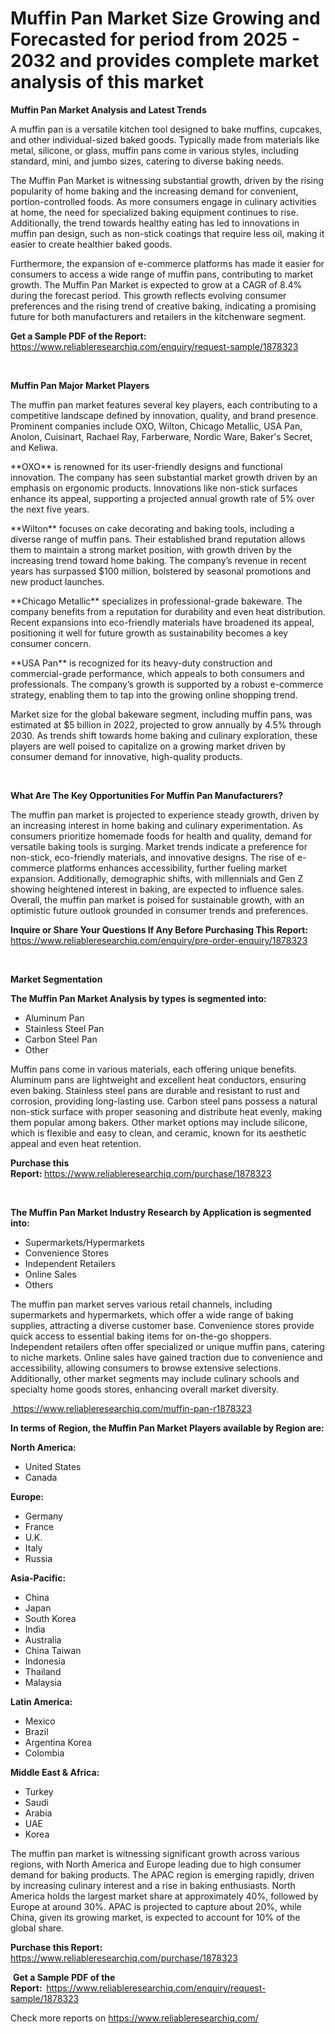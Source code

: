 <p><h1>Muffin Pan Market Size Growing and Forecasted for period from 2025 - 2032 and provides complete market analysis of this market</h1></p><p><strong>Muffin Pan Market Analysis and Latest Trends</strong></p>
<p><p>A muffin pan is a versatile kitchen tool designed to bake muffins, cupcakes, and other individual-sized baked goods. Typically made from materials like metal, silicone, or glass, muffin pans come in various styles, including standard, mini, and jumbo sizes, catering to diverse baking needs. </p><p>The Muffin Pan Market is witnessing substantial growth, driven by the rising popularity of home baking and the increasing demand for convenient, portion-controlled foods. As more consumers engage in culinary activities at home, the need for specialized baking equipment continues to rise. Additionally, the trend towards healthy eating has led to innovations in muffin pan design, such as non-stick coatings that require less oil, making it easier to create healthier baked goods.</p><p>Furthermore, the expansion of e-commerce platforms has made it easier for consumers to access a wide range of muffin pans, contributing to market growth. The Muffin Pan Market is expected to grow at a CAGR of 8.4% during the forecast period. This growth reflects evolving consumer preferences and the rising trend of creative baking, indicating a promising future for both manufacturers and retailers in the kitchenware segment.</p></p>
<p><strong>Get a Sample PDF of the Report:&nbsp;</strong> <a href="https://www.reliableresearchiq.com/enquiry/request-sample/1878323?utm_campaign=3174&utm_medium=2&utm_source=Github&utm_content=ia&utm_term=04042025&utm_id=muffin-pan">https://www.reliableresearchiq.com/enquiry/request-sample/1878323</a></p>
<p>&nbsp;</p>
<p><strong>Muffin Pan Major Market Players</strong></p>
<p><p>The muffin pan market features several key players, each contributing to a competitive landscape defined by innovation, quality, and brand presence. Prominent companies include OXO, Wilton, Chicago Metallic, USA Pan, Anolon, Cuisinart, Rachael Ray, Farberware, Nordic Ware, Baker's Secret, and Keliwa.</p><p>**OXO** is renowned for its user-friendly designs and functional innovation. The company has seen substantial market growth driven by an emphasis on ergonomic products. Innovations like non-stick surfaces enhance its appeal, supporting a projected annual growth rate of 5% over the next five years.</p><p>**Wilton** focuses on cake decorating and baking tools, including a diverse range of muffin pans. Their established brand reputation allows them to maintain a strong market position, with growth driven by the increasing trend toward home baking. The company’s revenue in recent years has surpassed $100 million, bolstered by seasonal promotions and new product launches.</p><p>**Chicago Metallic** specializes in professional-grade bakeware. The company benefits from a reputation for durability and even heat distribution. Recent expansions into eco-friendly materials have broadened its appeal, positioning it well for future growth as sustainability becomes a key consumer concern.</p><p>**USA Pan** is recognized for its heavy-duty construction and commercial-grade performance, which appeals to both consumers and professionals. The company’s growth is supported by a robust e-commerce strategy, enabling them to tap into the growing online shopping trend.</p><p>Market size for the global bakeware segment, including muffin pans, was estimated at $5 billion in 2022, projected to grow annually by 4.5% through 2030. As trends shift towards home baking and culinary exploration, these players are well poised to capitalize on a growing market driven by consumer demand for innovative, high-quality products.</p></p>
<p>&nbsp;</p>
<p><strong>What Are The Key Opportunities For Muffin Pan Manufacturers?</strong></p>
<p><p>The muffin pan market is projected to experience steady growth, driven by an increasing interest in home baking and culinary experimentation. As consumers prioritize homemade foods for health and quality, demand for versatile baking tools is surging. Market trends indicate a preference for non-stick, eco-friendly materials, and innovative designs. The rise of e-commerce platforms enhances accessibility, further fueling market expansion. Additionally, demographic shifts, with millennials and Gen Z showing heightened interest in baking, are expected to influence sales. Overall, the muffin pan market is poised for sustainable growth, with an optimistic future outlook grounded in consumer trends and preferences.</p></p>
<p><strong>Inquire or Share Your Questions If Any Before Purchasing This Report:</strong> <a href="https://www.reliableresearchiq.com/enquiry/pre-order-enquiry/1878323?utm_campaign=3174&utm_medium=2&utm_source=Github&utm_content=ia&utm_term=04042025&utm_id=muffin-pan">https://www.reliableresearchiq.com/enquiry/pre-order-enquiry/1878323</a></p>
<p>&nbsp;</p>
<p><strong>Market Segmentation</strong></p>
<p><strong>The Muffin Pan Market Analysis by types is segmented into:</strong></p>
<p><ul><li>Aluminum Pan</li><li>Stainless Steel Pan</li><li>Carbon Steel Pan</li><li>Other</li></ul></p>
<p><p>Muffin pans come in various materials, each offering unique benefits. Aluminum pans are lightweight and excellent heat conductors, ensuring even baking. Stainless steel pans are durable and resistant to rust and corrosion, providing long-lasting use. Carbon steel pans possess a natural non-stick surface with proper seasoning and distribute heat evenly, making them popular among bakers. Other market options may include silicone, which is flexible and easy to clean, and ceramic, known for its aesthetic appeal and even heat retention.</p></p>
<p><strong>Purchase this Report:&nbsp;</strong><a href="https://www.reliableresearchiq.com/purchase/1878323?utm_campaign=3174&utm_medium=2&utm_source=Github&utm_content=ia&utm_term=04042025&utm_id=muffin-pan">https://www.reliableresearchiq.com/purchase/1878323</a></p>
<p>&nbsp;</p>
<p><strong>The Muffin Pan Market Industry Research by Application is segmented into:</strong></p>
<p><ul><li>Supermarkets/Hypermarkets</li><li>Convenience Stores</li><li>Independent Retailers</li><li>Online Sales</li><li>Others</li></ul></p>
<p><p>The muffin pan market serves various retail channels, including supermarkets and hypermarkets, which offer a wide range of baking supplies, attracting a diverse customer base. Convenience stores provide quick access to essential baking items for on-the-go shoppers. Independent retailers often offer specialized or unique muffin pans, catering to niche markets. Online sales have gained traction due to convenience and accessibility, allowing consumers to browse extensive selections. Additionally, other market segments may include culinary schools and specialty home goods stores, enhancing overall market diversity.</p></p>
<p><a href="https://www.reliableresearchiq.com/muffin-pan-r1878323?utm_campaign=3174&utm_medium=2&utm_source=Github&utm_content=ia&utm_term=04042025&utm_id=muffin-pan">&nbsp;https://www.reliableresearchiq.com/muffin-pan-r1878323</a></p>
<p><strong>In terms of Region, the Muffin Pan Market Players available by Region are:</strong></p>
<p>
    <p> <strong> North America: </strong>
        <ul>
            <li>United States</li>
            <li>Canada</li>
        </ul>
        </p> 
    <p> <strong> Europe: </strong>
        <ul>
            <li>Germany</li>
            <li>France</li>
            <li>U.K.</li>
            <li>Italy</li>
            <li>Russia</li>
        </ul>
        </p> 
    <p> <strong> Asia-Pacific: </strong>
        <ul>
            <li>China</li>
            <li>Japan</li>
            <li>South Korea</li>
            <li>India</li>
            <li>Australia</li>
            <li>China Taiwan</li>
            <li>Indonesia</li>
            <li>Thailand</li>
            <li>Malaysia</li>
        </ul>
        </p> 
    <p> <strong> Latin America: </strong>
        <ul>
            <li>Mexico</li>
            <li>Brazil</li>
            <li>Argentina Korea</li>
            <li>Colombia</li>
        </ul>
        </p> 
    <p> <strong> Middle East & Africa: </strong>
        <ul>
            <li>Turkey</li>
            <li>Saudi</li>
            <li>Arabia</li>
            <li>UAE</li>
            <li>Korea</li>
        </ul>
    </p>
    </p>
<p><p>The muffin pan market is witnessing significant growth across various regions, with North America and Europe leading due to high consumer demand for baking products. The APAC region is emerging rapidly, driven by increasing culinary interest and a rise in baking enthusiasts. North America holds the largest market share at approximately 40%, followed by Europe at around 30%. APAC is projected to capture about 20%, while China, given its growing market, is expected to account for 10% of the global share.</p></p>
<p><strong>Purchase this Report: </strong><a href="https://www.reliableresearchiq.com/purchase/1878323?utm_campaign=3174&utm_medium=2&utm_source=Github&utm_content=ia&utm_term=04042025&utm_id=muffin-pan">https://www.reliableresearchiq.com/purchase/1878323</a></p>
<p>&nbsp;<strong>Get a Sample PDF of the Report:&nbsp;&nbsp;</strong><a href="https://www.reliableresearchiq.com/enquiry/request-sample/1878323?utm_campaign=3174&utm_medium=2&utm_source=Github&utm_content=ia&utm_term=04042025&utm_id=muffin-pan">https://www.reliableresearchiq.com/enquiry/request-sample/1878323</a></p>
<p><strong></strong></p>
<p>Check more reports on <a href="https://www.reliableresearchiq.com/?utm_campaign=3174&utm_medium=2&utm_source=Github&utm_content=ia&utm_term=04042025&utm_id=muffin-pan">https://www.reliableresearchiq.com/</a></p>